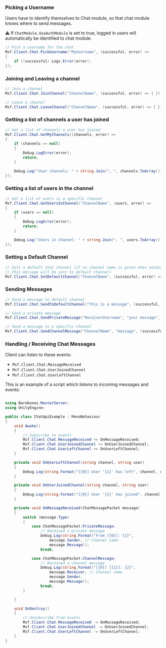 ### Picking a Username

Users have to identify themselves to Chat module, so that chat module knows where to send messages.

⚠️ If `ChatModule.UseAuthModule` is set to true, logged in users will automatically be identified to chat module.

``` C#
// Pick a username for the chat
Msf.Client.Chat.PickUsername("MyUsername", (successful, error) =>
{
    if (!successful) Logs.Error(error);
});
```

### Joining and Leaving a channel

``` C#
// Join a channel
Msf.Client.Chat.JoinChannel("ChannelName", (successful, error) => { });

// Leave a channel
Msf.Client.Chat.LeaveChannel("ChannelName", (successful, error) => { });
```

### Getting a list of channels a user has joined

``` C#
// Get a list of channels a user has joined
Msf.Client.Chat.GetMyChannels((channels, error) =>
{
    if (channels == null)
    {
        Debug.LogError(error);
        return;
    }

    Debug.Log("User channels: " + string.Join(", ", channels.ToArray()));
});
```

### Getting a list of users in the channel

``` C#
// Get a list of users in a specific channel
Msf.Client.Chat.GetUsersInChannel("ChannelName", (users, error) =>
{
    if (users == null)
    {
        Debug.LogError(error);
        return;
    }

    Debug.Log("Users in channel: " + string.Join(", ", users.ToArray()));
});
```

### Setting a Default Channel

``` C#
// Sets a default chat channel (if no channel name is given when sending a message,
// this message will be sent to default channel)
Msf.Client.Chat.SetDefaultChannel("ChannelName", (successful, error) => { });
```

### Sending Messages

``` C#
// Send a message to default channel
Msf.Client.Chat.SendToDefaultChannel("This is a message", (successful, error) => { });

// Send a private message
Msf.Client.Chat.SendPrivateMessage("ReceiverUsername", "your message", (successful, error) => { });

// Send a message to a specific channel
Msf.Client.Chat.SendChannelMessage("ChannelName", "message", (successful, error) => { });
```

### Handling / Receiving Chat Messages

Client can listen to these events:

* `Msf.Client.Chat.MessageReceived`
* `Msf.Client.Chat.UserJoinedChannel`
* `Msf.Client.Chat.UserLeftChannel`

This is an example of a script which listens to incoming messages and events:

``` C#

using Barebones.MasterServer;
using UnityEngine;

public class ChatApiExample : MonoBehaviour
{
    void Awake()
    {
        // Subscribe to events
        Msf.Client.Chat.MessageReceived += OnMessageReceived;
        Msf.Client.Chat.UserJoinedChannel += OnUserJoinedChannel;
        Msf.Client.Chat.UserLeftChannel += OnUserLeftChannel;
    }

    private void OnUserLeftChannel(string channel, string user)
    {
        Debug.Log(string.Format("[{0}] User '{1}' has left", channel, user));
    }

    private void OnUserJoinedChannel(string channel, string user)
    {
        Debug.Log(string.Format("[{0}] User '{1}' has joined", channel, user));
    }

    private void OnMessageReceived(ChatMessagePacket message)
    {
        switch (message.Type)
        {
            case ChatMessagePacket.PrivateMessage:
                // Received a private message
                Debug.Log(string.Format("From [{0}]: {1}",
                    message.Sender, // Channel name
                    message.Message));
                break;

            case ChatMessagePacket.ChannelMessage:
                // Received a channel message
                Debug.Log(string.Format("[{0}] [{1}]: {2}", 
                    message.Receiver, // Channel name
                    message.Sender,
                    message.Message));
                break;
        }

    }

    void OnDestroy()
    {
        // Unsubscribe from events
        Msf.Client.Chat.MessageReceived -= OnMessageReceived;
        Msf.Client.Chat.UserJoinedChannel -= OnUserJoinedChannel;
        Msf.Client.Chat.UserLeftChannel -= OnUserLeftChannel;
    }
}

```